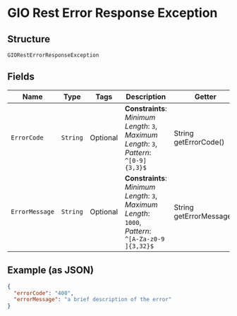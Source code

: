 
# GIO Rest Error Response Exception

## Structure

`GIORestErrorResponseException`

## Fields

| Name | Type | Tags | Description | Getter | Setter |
|  --- | --- | --- | --- | --- | --- |
| `ErrorCode` | `String` | Optional | **Constraints**: *Minimum Length*: `3`, *Maximum Length*: `3`, *Pattern*: `^[0-9]{3,3}$` | String getErrorCode() | setErrorCode(String errorCode) |
| `ErrorMessage` | `String` | Optional | **Constraints**: *Minimum Length*: `3`, *Maximum Length*: `1000`, *Pattern*: `^[A-Za-z0-9 ]{3,32}$` | String getErrorMessage() | setErrorMessage(String errorMessage) |

## Example (as JSON)

```json
{
  "errorCode": "400",
  "errorMessage": "a brief description of the error"
}
```

